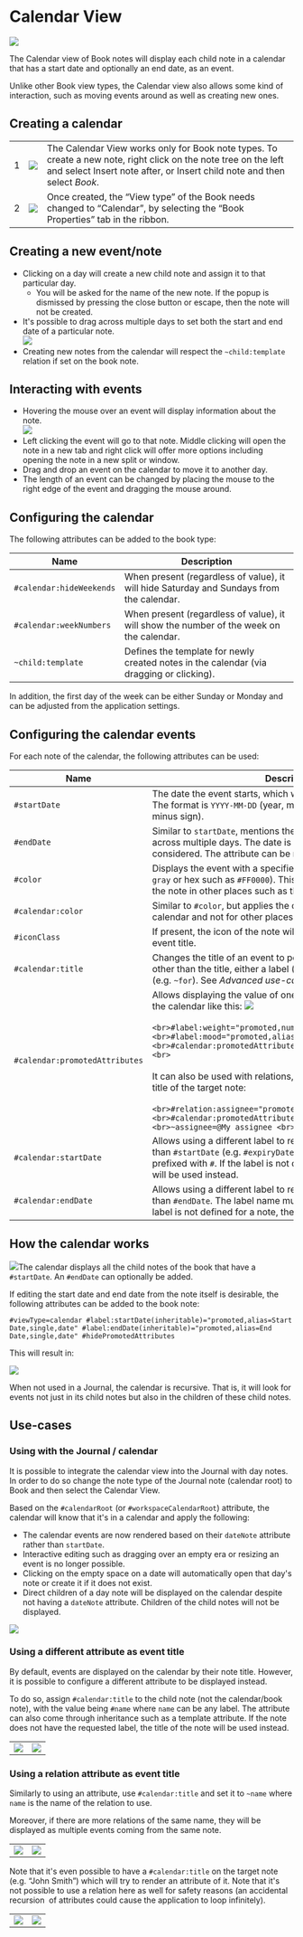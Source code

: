 # Calendar View
![](6_Calendar%20View_image.png)

The Calendar view of Book notes will display each child note in a calendar that has a start date and optionally an end date, as an event.

Unlike other Book view types, the Calendar view also allows some kind of interaction, such as moving events around as well as creating new ones.

## Creating a calendar

|     |     |     |
| --- | --- | --- |
| 1   | ![](3_Calendar%20View_image.png) | The Calendar View works only for Book note types. To create a new note, right click on the note tree on the left and select Insert note after, or Insert child note and then select _Book_. |
| 2   | ![](5_Calendar%20View_image.png) | Once created, the “View type” of the Book needs changed to “Calendar”, by selecting the “Book Properties” tab in the ribbon. |

## Creating a new event/note

*   Clicking on a day will create a new child note and assign it to that particular day.
    *   You will be asked for the name of the new note. If the popup is dismissed by pressing the close button or escape, then the note will not be created.
*   It's possible to drag across multiple days to set both the start and end date of a particular note.  
    ![](Calendar%20View_image.png)
*   Creating new notes from the calendar will respect the `~child:template` relation if set on the book note.

## Interacting with events

*   Hovering the mouse over an event will display information about the note.  
    ![](11_Calendar%20View_image.png)
*   Left clicking the event will go to that note. Middle clicking will open the note in a new tab and right click will offer more options including opening the note in a new split or window.
*   Drag and drop an event on the calendar to move it to another day.
*   The length of an event can be changed by placing the mouse to the right edge of the event and dragging the mouse around.

## Configuring the calendar

The following attributes can be added to the book type:

| Name | Description |
| --- | --- |
| `#calendar:hideWeekends` | When present (regardless of value), it will hide Saturday and Sundays from the calendar. |
| `#calendar:weekNumbers` | When present (regardless of value), it will show the number of the week on the calendar. |
| `~child:template` | Defines the template for newly created notes in the calendar (via dragging or clicking). |

In addition, the first day of the week can be either Sunday or Monday and can be adjusted from the application settings.

## Configuring the calendar events

For each note of the calendar, the following attributes can be used:

| Name | Description |
| --- | --- |
| `#startDate` | The date the event starts, which will display it in the calendar. The format is `YYYY-MM-DD` (year, month and day separated by a minus sign). |
| `#endDate` | Similar to `startDate`, mentions the end date if the event spans across multiple days. The date is inclusive, so the end day is also considered. The attribute can be missing for single-day events. |
| `#color` | Displays the event with a specified color (named such as `red`, `gray` or hex such as `#FF0000`). This will also change the color of the note in other places such as the note tree. |
| `#calendar:color` | Similar to `#color`, but applies the color only for the event in the calendar and not for other places such as the note tree. |
| `#iconClass` | If present, the icon of the note will be displayed to the left of the event title. |
| `#calendar:title` | Changes the title of an event to point to an attribute of the note other than the title, either a label (e.g. `#assignee`) or a relation (e.g. `~for`). See _Advanced use-cases_ for more information. |
| `#calendar:promotedAttributes` | Allows displaying the value of one or more promoted attributes in the calendar like this: ![](13_Calendar%20View_image.png)  <br>  <br>`<br>#label:weight="promoted,number,single,precision=1"<br>#label:mood="promoted,alias=Mood,single,text"<br>#calendar:promotedAttributes="label:weight,label:mood" <br>`  <br>  <br>It can also be used with relations, case in which it will display the title of the target note:  <br>  <br>`<br>#relation:assignee="promoted,alias=Assignee,single,text"<br>#calendar:promotedAttributes="relation:assignee" <br>~assignee=@My assignee <br>` |
| `#calendar:startDate` | Allows using a different label to represent the start date, other than `#startDate` (e.g. `#expiryDate`). The label name must be prefixed with `#`. If the label is not defined for a note, the default will be used instead. |
| `#calendar:endDate` | Allows using a different label to represent the start date, other than `#endDate`. The label name must be prefixed with `#`. If the label is not defined for a note, the default will be used instead. |

## How the calendar works

![](17_Calendar%20View_image.png)The calendar displays all the child notes of the book that have a `#startDate`. An `#endDate` can optionally be added.

If editing the start date and end date from the note itself is desirable, the following attributes can be added to the book note:

```
#viewType=calendar #label:startDate(inheritable)="promoted,alias=Start Date,single,date" #label:endDate(inheritable)="promoted,alias=End Date,single,date" #hidePromotedAttributes 
```

This will result in:

![](14_Calendar%20View_image.png)

When not used in a Journal, the calendar is recursive. That is, it will look for events not just in its child notes but also in the children of these child notes.

## Use-cases

### Using with the Journal / calendar

It is possible to integrate the calendar view into the Journal with day notes. In order to do so change the note type of the Journal note (calendar root) to Book and then select the Calendar View.

Based on the `#calendarRoot` (or `#workspaceCalendarRoot`) attribute, the calendar will know that it's in a calendar and apply the following:

*   The calendar events are now rendered based on their `dateNote` attribute rather than `startDate`.
*   Interactive editing such as dragging over an empty era or resizing an event is no longer possible.
*   Clicking on the empty space on a date will automatically open that day's note or create it if it does not exist.
*   Direct children of a day note will be displayed on the calendar despite not having a `dateNote` attribute. Children of the child notes will not be displayed.

![](12_Calendar%20View_image.png)

### Using a different attribute as event title

By default, events are displayed on the calendar by their note title. However, it is possible to configure a different attribute to be displayed instead.

To do so, assign `#calendar:title` to the child note (not the calendar/book note), with the value being `#name` where `name` can be any label. The attribute can also come through inheritance such as a template attribute. If the note does not have the requested label, the title of the note will be used instead.

|     |     |
| --- | --- |
| ![](7_Calendar%20View_image.png) | ![](9_Calendar%20View_image.png) |

### Using a relation attribute as event title

Similarly to using an attribute, use `#calendar:title` and set it to `~name` where `name` is the name of the relation to use.

Moreover, if there are more relations of the same name, they will be displayed as multiple events coming from the same note.

|     |     |
| --- | --- |
| ![](8_Calendar%20View_image.png) | ![](10_Calendar%20View_image.png) |

Note that it's even possible to have a `#calendar:title` on the target note (e.g. “John Smith”) which will try to render an attribute of it. Note that it's not possible to use a relation here as well for safety reasons (an accidental recursion  of attributes could cause the application to loop infinitely).

|     |     |
| --- | --- |
| ![](15_Calendar%20View_image.png) | ![](2_Calendar%20View_image.png) |